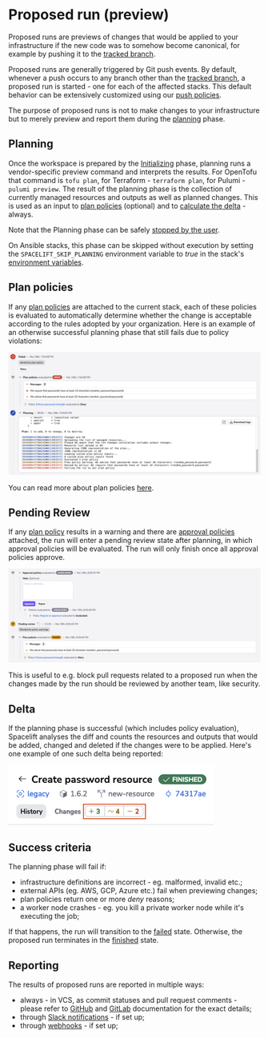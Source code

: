 # Proposed run (preview)

Proposed runs are previews of changes that would be applied to your infrastructure if the new code was to somehow become canonical, for example by pushing it to the [tracked branch](../stack/stack-settings.md#vcs-integration-and-repository).

Proposed runs are generally triggered by Git push events. By default, whenever a push occurs to any branch other than the [tracked branch](../stack/stack-settings.md#vcs-integration-and-repository), a proposed run is started - one for each of the affected stacks. This default behavior can be extensively customized using our [push policies](../policy/push-policy/README.md).

The purpose of proposed runs is not to make changes to your infrastructure but to merely preview and report them during the [planning](proposed.md#planning) phase.

## Planning

Once the workspace is prepared by the [Initializing](./README.md#initializing) phase, planning runs a vendor-specific preview command and interprets the results. For OpenTofu that command is `tofu plan`, for Terraform - `terraform plan`, for Pulumi - `pulumi preview`. The result of the planning phase is the collection of currently managed resources and outputs as well as planned changes. This is used as an input to [plan policies](proposed.md#plan-policies) (optional) and to [calculate the delta](proposed.md#delta) - always.

Note that the Planning phase can be safely [stopped by the user](./README.md#stopping-runs).

On Ansible stacks, this phase can be skipped without execution by setting the `SPACELIFT_SKIP_PLANNING` environment variable to _true_ in the stack's [environment variables](../configuration/environment.md).

## Plan policies

If any [plan policies](../policy/terraform-plan-policy.md) are attached to the current stack, each of these policies is evaluated to automatically determine whether the change is acceptable according to the rules adopted by your organization. Here is an example of an otherwise successful planning phase that still fails due to policy violations:

![](../../assets/screenshots/run/denied-plan-policies.png)

You can read more about plan policies [here](../policy/terraform-plan-policy.md).

## Pending Review

If any [plan policy](../policy/terraform-plan-policy.md) results in a warning and there are [approval policies](../policy/approval-policy.md) attached, the run will enter a pending review state after planning, in which approval policies will be evaluated. The run will only finish once all approval policies approve.

![](../../assets/screenshots/run/pending-review.png)

This is useful to e.g. block pull requests related to a proposed run when the changes made by the run should be reviewed by another team, like security.

## Delta

If the planning phase is successful (which includes policy evaluation), Spacelift analyses the diff and counts the resources and outputs that would be added, changed and deleted if the changes were to be applied. Here's one example of one such delta being reported:

![](../../assets/screenshots/run/proposed-run-delta.png)

## Success criteria

The planning phase will fail if:

- infrastructure definitions are incorrect - eg. malformed, invalid etc.;
- external APIs (eg. AWS, GCP, Azure etc.) fail when previewing changes;
- plan policies return one or more _deny_ reasons;
- a worker node crashes - eg. you kill a private worker node while it's executing the job;

If that happens, the run will transition to the [failed](./README.md#failed) state. Otherwise, the proposed run terminates in the [finished](./README.md#finished) state.

## Reporting

The results of proposed runs are reported in multiple ways:

- always - in VCS, as commit statuses and pull request comments - please refer to [GitHub](../../integrations/source-control/github.md) and [GitLab](../../integrations/source-control/gitlab.md) documentation for the exact details;
- through [Slack notifications](../../integrations/chatops/slack.md) - if set up;
- through [webhooks](../../integrations/webhooks.md) - if set up;
